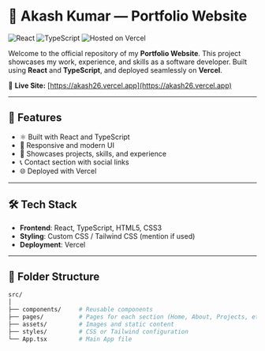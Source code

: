 # 💼 Akash Kumar — Portfolio Website

![React](https://img.shields.io/badge/Framework-React-blue?logo=react)
![TypeScript](https://img.shields.io/badge/Language-TypeScript-blue?logo=typescript)
![Hosted on Vercel](https://img.shields.io/badge/Hosted%20On-Vercel-black?logo=vercel)

Welcome to the official repository of my **Portfolio Website**. This project showcases my work, experience, and skills as a software developer. Built using **React** and **TypeScript**, and deployed seamlessly on **Vercel**.

🔗 **Live Site:** [https://akash26.vercel.app](https://akash26.vercel.app)

---

## 🚀 Features

- ⚛️ Built with React and TypeScript
- 🎨 Responsive and modern UI
- 💼 Showcases projects, skills, and experience
- 📞 Contact section with social links
- 🌐 Deployed with Vercel

---

## 🛠️ Tech Stack

- **Frontend**: React, TypeScript, HTML5, CSS3
- **Styling**: Custom CSS / Tailwind CSS (mention if used)
- **Deployment**: Vercel

---

## 📁 Folder Structure

```bash
src/
│
├── components/     # Reusable components
├── pages/          # Pages for each section (Home, About, Projects, etc.)
├── assets/         # Images and static content
├── styles/         # CSS or Tailwind configuration
└── App.tsx         # Main App file
